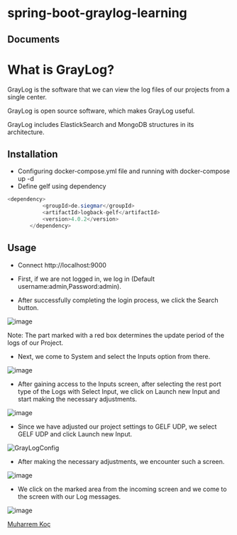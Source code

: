 # spring-boot-graylog-learning

## Documents

# **What is GrayLog?**

GrayLog is the software that we can view the log files of our projects from a single center.

GrayLog is open source software, which makes GrayLog useful.

GrayLog includes ElastickSearch and MongoDB structures in its architecture.


## Installation

 - Configuring docker-compose.yml file and running  with docker-compose up -d
 - Define gelf using dependency
 ```java
 <dependency>
            <groupId>de.siegmar</groupId>
            <artifactId>logback-gelf</artifactId>
            <version>4.0.2</version>
        </dependency>
```


## Usage

- Connect http://localhost:9000 

- First, if we are not logged in, we log in (Default username:admin,Password:admin).

- After successfully completing the login process, we click the Search button.

![image](https://user-images.githubusercontent.com/80245013/171663439-28383c00-d529-4be1-a18e-d7c500326e78.png)

Note: The part marked with a red box determines the update period of the logs of our Project.

- Next, we come to System and select the Inputs option from there.

![image](https://user-images.githubusercontent.com/80245013/171663468-c2c1bc55-d516-4ba2-ab3d-2106e116bba9.png)

- After gaining access to the Inputs screen, after selecting the rest port type of the Logs with Select Input, we click on Launch new Input and start making the necessary adjustments.

![image](https://user-images.githubusercontent.com/80245013/171663564-c567f833-29d5-4c5a-a941-c2a09f1b6458.png)

- Since we have adjusted our project settings to GELF UDP, we select GELF UDP and click Launch new Input.


![GrayLogConfig](https://user-images.githubusercontent.com/80245013/171663654-bf900d6b-42a0-40d7-902c-9f156804cc79.png)


- After making the necessary adjustments, we encounter such a screen.

![image](https://user-images.githubusercontent.com/80245013/171663709-7eb50d2f-c28b-4a07-a561-8ef85a0f7119.png)

- We click on the marked area from the incoming screen and we come to the screen with our Log messages.

![image](https://user-images.githubusercontent.com/80245013/171663731-c9cb330c-c710-499a-89ab-f6b6e793f4d1.png)



[Muharrem Koç](https://github.com/muharremkoc)
